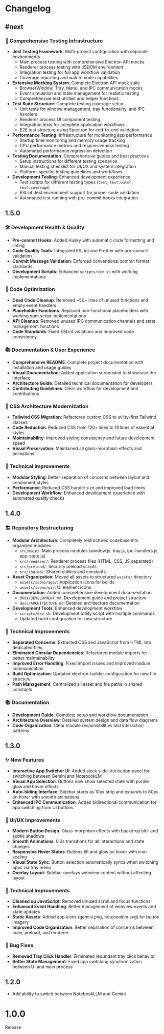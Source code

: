# Changelog

## #next

### 🧪 Comprehensive Testing Infrastructure

- **Jest Testing Framework**: Multi-project configuration with separate environments
  - Main process testing with comprehensive Electron API mocks
  - Renderer process testing with JSDOM environment
  - Integration testing for full app workflow validation
  - Coverage reporting and watch mode capabilities
- **Extensive Mocking System**: Complete Electron API mock suite
  - BrowserWindow, Tray, Menu, and IPC communication mocks
  - Event simulation and state management for realistic testing
  - Comprehensive test utilities and helper functions
- **Test Suite Structure**: Complete testing coverage setup
  - Unit tests for window management, tray functionality, and IPC handlers
  - Renderer process UI component testing
  - Integration tests for complete application workflows
  - E2E test structure using Spectron for end-to-end validation
- **Performance Testing**: Infrastructure for monitoring app performance
  - Startup time monitoring and memory usage tracking
  - CPU performance metrics and responsiveness testing
  - Automated performance regression detection
- **Testing Documentation**: Comprehensive guides and best practices
  - Setup instructions for different testing scenarios
  - Manual testing checklist for UI/UX and system integration
  - Platform-specific testing guidelines and workflows
- **Development Tooling**: Enhanced development experience
  - Test scripts for different testing types (`test`, `test:watch`, `test:coverage`)
  - ESLint Jest environment support for proper code validation
  - Automated test running with pre-commit hooks integration

## 1.5.0

### 🛠️ Development Health & Quality

- **Pre-commit Hooks**: Added Husky with automatic code formatting and linting
- **Code Quality Tools**: Integrated ESLint and Prettier with pre-commit validation
- **Commit Message Validation**: Enforced conventional commit format standards
- **Development Scripts**: Enhanced `scripts/dev.sh` with working implementations

### 🔧 Code Optimization

- **Dead Code Cleanup**: Removed ~50+ lines of unused functions and empty event handlers
- **Placeholder Functions**: Replaced non-functional placeholders with working npm script implementations
- **API Cleanup**: Removed unused IPC communication channels and state management functions
- **Code Standards**: Fixed ESLint violations and improved code consistency

### 📚 Documentation & User Experience

- **Comprehensive README**: Complete project documentation with installation and usage guides
- **Visual Documentation**: Added application screenshot to showcase the interface
- **Architecture Guide**: Detailed technical documentation for developers
- **Contributing Guidelines**: Clear workflow for development and contributions

### 🎨 CSS Architecture Modernization

- **Tailwind CSS Migration**: Refactored custom CSS to utility-first Tailwind classes
- **Code Reduction**: Reduced CSS from 120+ lines to 19 lines of essential styles
- **Maintainability**: Improved styling consistency and future development speed
- **Visual Preservation**: Maintained all glass-morphism effects and animations

### 🔧 Technical Improvements

- **Modular Styling**: Better separation of concerns between layout and component styles
- **Performance**: Reduced CSS bundle size and improved load times
- **Development Workflow**: Enhanced development experience with automated quality checks

## 1.4.0

### 🏗️ Repository Restructuring

- **Modular Architecture**: Completely restructured codebase into organized modules
  - `src/main/`: Main process modules (window.js, tray.js, ipc-handlers.js, app-state.js)
  - `src/renderer/`: Renderer process files (HTML, CSS, JS separated)
  - `src/preload/`: Security preload scripts
  - `src/shared/`: Shared utilities and constants
- **Asset Organization**: Moved all assets to structured `assets/` directory
  - `assets/icons/app/`: Application icons for builds
  - `assets/icons/ui/`: UI element icons
- **Documentation**: Added comprehensive development documentation
  - `docs/DEVELOPMENT.md`: Development guide and project structure
  - `docs/ARCHITECTURE.md`: Detailed architecture documentation
- **Development Tools**: Enhanced development workflow
  - `scripts/dev.sh`: Development utility script with multiple commands
  - Updated build configuration for new structure

### 🔧 Technical Improvements

- **Separated Concerns**: Extracted CSS and JavaScript from HTML into dedicated files
- **Eliminated Circular Dependencies**: Refactored module imports for better maintainability
- **Improved Error Handling**: Fixed import issues and improved module communication
- **Build Optimization**: Updated electron-builder configuration for new file structure
- **Path Management**: Centralized all asset and file paths in shared constants

### 📚 Documentation

- **Development Guide**: Complete setup and workflow documentation
- **Architecture Overview**: Detailed system design and data flow diagrams
- **Code Organization**: Clear module responsibilities and interaction patterns

## 1.3.0

### ✨ New Features

- **Interactive App Switcher UI**: Added sleek slide-out button panel for switching between Gemini and NotebookLM
- **Visual App Selection**: Buttons now show selected state with purple glow and hover effects
- **Auto-hiding Interface**: Sidebar starts as 10px strip and expands to 80px on hover with smooth animations
- **Enhanced IPC Communication**: Added bidirectional communication for app switching from UI buttons

### 🎨 UI/UX Improvements

- **Modern Button Design**: Glass-morphism effects with backdrop blur and subtle shadows
- **Smooth Animations**: 0.3s transitions for all interactions and state changes
- **Responsive Hover States**: Buttons lift and glow on hover with icon scaling
- **Visual State Sync**: Button selection automatically syncs when switching apps via tray menu
- **Overlay Layout**: Sidebar overlays webview content without affecting layout

### 🔧 Technical Improvements

- **Cleaned up JavaScript**: Removed unused scroll and focus functions
- **Enhanced Event Handling**: Better management of webview events and state updates
- **Static Assets**: Added app icons (gemini.png, notebooklm.svg) for button imagery
- **Improved Code Organization**: Better separation of concerns between main, preload, and renderer

### 🐛 Bug Fixes

- **Removed Tray Click Handler**: Eliminated redundant tray click behavior
- **Better State Management**: Fixed app switching synchronization between UI and main process

## 1.2.0

- Add ability to switch between NotebookLLM and Gemini

# 1.0.0

Release
